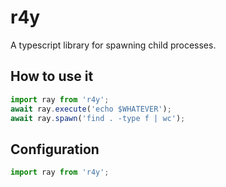 # r4y

A typescript library for spawning child processes.

## How to use it

```typescript
import ray from 'r4y';
await ray.execute('echo $WHATEVER');
await ray.spawn('find . -type f | wc');
```

## Configuration

```typescript
import ray from 'r4y';
```
